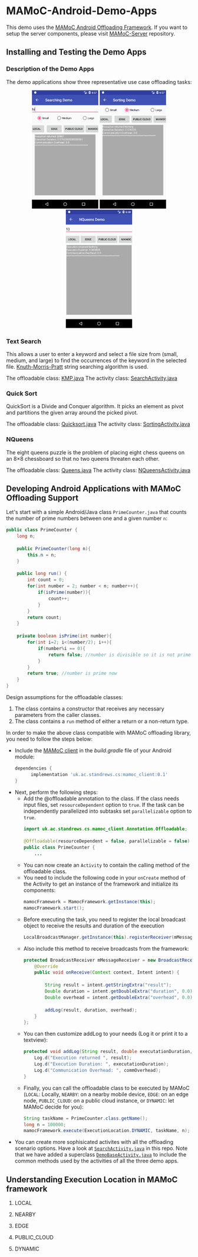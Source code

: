 # MAMoC-Android-Demo-Apps
This demo uses the [MAMoC Android Offloading Framework](https://github.com/dawand/MAMoC-Android). If you want to setup the server components, please visit [MAMoC-Server](https://github.com/dawand/MAMoC-Server) repository.

## Installing and Testing the Demo Apps

### Description of the Demo Apps
The demo applications show three representative use case offloading tasks:

<p align="center">
<img src="images/searching_demo.png" width="180">
<img src="images/sorting_demo.png" width="180">
<img src="images/nqueens_demo.png" width="180"> 
</p>

### Text Search
This allows a user to enter a keyword and select a file size from (small, medium, and large) to find the occurrences of the keyword in the selected file. [Knuth-Morris-Pratt](https://www.nayuki.io/page/knuth-morris-pratt-string-matching) string searching algorithm is used. 

The offloadable class: [KMP.java](app/src/main/java/uk/ac/standrews/cs/mamoc_demo/SearchText/KMP.java)
The activity class: [SearchActivity.java](app/src/main/java/uk/ac/standrews/cs/mamoc_demo/SearchText/SearchActivity.java)

### Quick Sort
QuickSort is a Divide and Conquer algorithm. It picks an element as pivot and partitions the given array around the picked pivot.

The offloadable class: [Quicksort.java](app/src/main/java/uk/ac/standrews/cs/mamoc_demo/Sorting/QuickSort.java)
The activity class: [SortingActivity.java](app/src/main/java/uk/ac/standrews/cs/mamoc_demo/Sorting/SortingActivity.java)

### NQueens
The eight queens puzzle is the problem of placing eight chess queens on an 8×8 chessboard so that no two queens threaten each other.

The offloadable class: [Queens.java](app/src/main/java/uk/ac/standrews/cs/mamoc_demo/NQueens/Queens.java)
The activity class: [NQueensActivity.java](app/src/main/java/uk/ac/standrews/cs/mamoc_demo//NQueens/NQueensActivity.java)

## Developing Android Applications with MAMoC Offloading Support
Let's start with a simple Android/Java class `PrimeCounter.java` that counts the number of prime numbers between one and a given number `n`:

```java
public class PrimeCounter {
    long n;

    public PrimeCounter(long n){
        this.n = n;
    }

    public long run() {
        int count = 0;
        for(int number = 2; number < n; number++){
            if(isPrime(number)){
                count++;
            }
        }
        return count;
    }

    private boolean isPrime(int number){
        for(int i=2; i<(number/2); i++){
            if(number%i == 0){
                return false; //number is divisible so it is not prime
            }
        }
        return true; //number is prime now
    }
}
```

Design assumptions for the offloadable classes:
1. The class contains a constructor that receives any necessary parameters from the caller classes.
2. The class contains a `run` method of either a return or a non-return type.

In order to make the above class compatible with MAMoC offloading library, you need to follow the steps below:
* Include the [MAMoC client](https://bintray.com/dawand/mamoc_client) in the *build.gradle* file of your Android module:
  ```gradle
  dependencies {
        implementation 'uk.ac.standrews.cs:mamoc_client:0.1'
  }
  ```
* Next, perform the following steps:
  * Add the @offloadable annotation to the class. If the class needs input files, set `resourceDependent` option to `true`. If the task can be independently parallelized into subtasks set `parallelizable` option to `true`.
    ```java
    import uk.ac.standrews.cs.mamoc_client.Annotation.Offloadable;

    @Offloadable(resourceDependent = false, parallelizable = false)
    public class PrimeCounter {
        ...
    ``` 
  * You can now create an `Activity` to contain the calling method of the offloadable class.
  * You need to include the following code in your `onCreate` method of the Activity to get an instance of the framework and initialize its components:
    ```java
    mamocFramework = MamocFramework.getInstance(this);
    mamocFramework.start();
    ```
  * Before executing the task, you need to register the local broadcast object to receive the results and duration of the execution
    ```java
    LocalBroadcastManager.getInstance(this).registerReceiver(mMessageReceiver, new IntentFilter(OFFLOADING_RESULT_SUB));
    ```
  * Also include this method to receive broadcasts from the framework:
    ```java
    protected BroadcastReceiver mMessageReceiver = new BroadcastReceiver() {
        @Override
        public void onReceive(Context context, Intent intent) {

            String result = intent.getStringExtra("result");
            Double duration = intent.getDoubleExtra("duration", 0.0);
            Double overhead = intent.getDoubleExtra("overhead", 0.0);

            addLog(result, duration, overhead);
        }
    };
    ```
  * You can then customize addLog to your needs (Log it or print it to a textview):
    ```java
    protected void addLog(String result, double executationDuration, double commOverhead) {
        Log.d("Execution returned ", result);
        Log.d("Execution Duration: ", executationDuration);
        Log.d("Communication Overhead: ", commOverhead);
    }
    ```
  * Finally, you can call the offloadable class to be executed by MAMoC (`LOCAL`: Locally, `NEARBY`: on a nearby mobile device, `EDGE`: on an edge node, `PUBLIC_CLOUD`: on a public cloud instance, or `DYNAMIC`: let MAMoC decide for you):
    ```java
    String taskName = PrimeCounter.class.getName();
    long n = 100000;
    mamocFramework.execute(ExecutionLocation.DYNAMIC, taskName, n);
    ```
* You can create more sophisicated activites with all the offloading scenario options. Have a look at [`SearchActivity.java`](app/src/main/java/uk/ac/standrews/cs/mamoc_demo/SearchText/SearchActivity.java) in this repo. Note that we have added a superclass [`DemoBaseActivity.java`](app/src/main/java/uk/ac/standrews/cs/mamoc_demo/DemoBaseActivity.java) to include the common methods used by the activities of all the three demo apps.

## Understanding Execution Location in MAMoC framework

1. LOCAL

2. NEARBY

3. EDGE

4. PUBLIC_CLOUD

5. DYNAMIC